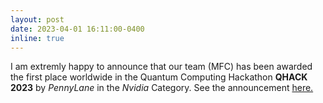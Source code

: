 ```yaml
---
layout: post
date: 2023-04-01 16:11:00-0400
inline: true
---
```


I am extremly happy to announce that our team (MFC) has been awarded the first place worldwide in the Quantum Computing Hackathon **QHACK 2023** by _PennyLane_ in the _Nvidia_ Category. See the announcement [here.](https://pennylane.ai/blog/2023/04/qhack-2023-highlights/#open-hackathon)

